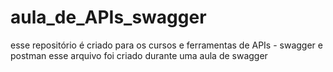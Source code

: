 # aula_de_APIs_swagger
 esse repositório é criado para os cursos e ferramentas de APIs - swagger e postman
esse arquivo foi criado durante uma aula de swagger
